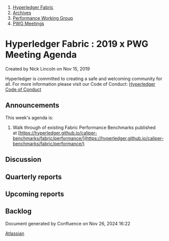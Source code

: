1. [Hyperledger Fabric](index.html)
2. [Archives](Archives_22840389.html)
3. [Performance Working Group](Performance-Working-Group_22841408.html)
4. [PWG Meetings](PWG-Meetings_22841415.html)

# Hyperledger Fabric : 2019 x PWG Meeting Agenda

Created by Nick Lincoln on Nov 15, 2019

Hyperledger is committed to creating a safe and welcoming community for all. For more information please visit our Code of Conduct: [Hyperledger Code of Conduct](https://lf-hyperledger.atlassian.net/wiki/spaces/HYP/pages/19595281/Hyperledger+Code+of+Conduct)

## Announcements

This week's agenda is:

1. Walk through of existing Fabric Performance Benchmarks published at [https://hyperledger.github.io/caliper-benchmarks/fabric/performance/](https://hyperledger.github.io/caliper-benchmarks/fabric/performance/)

## Discussion

## Quarterly reports

## Upcoming reports

## Backlog

Document generated by Confluence on Nov 26, 2024 16:22

[Atlassian](http://www.atlassian.com/)
